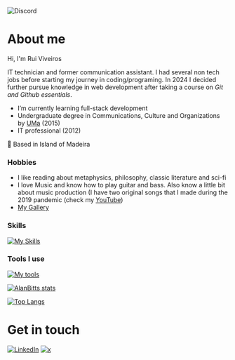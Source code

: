 ![Discord](https://img.shields.io/discord/1162418065452060773?style=for-the-badge&logo=Discord&logoColor=white&label=My%20chat%20room&link=https%3A%2F%2Fdiscord.gg%2F4s6pGqvB)

# About me 


Hi, I'm Rui Viveiros


IT technician and former communication assistant. I had several non tech jobs before starting my journey in coding/programing.
In 2024 I decided further pursue knowledge in web development after taking a course on _Git and Github essentials_.


- I’m currently learning full-stack development
- Undergraduate degree in Communications, Culture and Organizations by [UMa](https://www.uma.pt/en/) (2015)
- IT professional (2012)

📍 Based in Island of Madeira


### Hobbies 
- I like reading about metaphysics, philosophy, classic literature and sci-fi
- I love Music and know how to play guitar and bass. Also know a little bit about music production (I have two original songs that I made during the 2019 pandemic (check my [YouTube](https://www.youtube.com/@alanbitts))
- [My Gallery](https://alanbitts-gallery.netlify.app/)

### Skills

[![My Skills](https://skillicons.dev/icons?i=html,css,js,react,nodejs,py,git,md,npm)](https://skillicons.dev)

### Tools I use

[![My tools](https://skillicons.dev/icons?i=windows,linux,visualstudio,bash,discord,postman)](https://skillicons.dev)

  [![AlanBitts stats](https://github-readme-stats.vercel.app/api?username=AlanBitts&show_icons=true&theme=monokai)](https://github.com/AlanBitts?tab=repositories)
  
  [![Top Langs](https://github-readme-stats.vercel.app/api/top-langs/?username=AlanBitts&theme=monokai)](https://github.com/AlanBitts?tab=repositories)

# Get in touch
[![LinkedIn](https://skillicons.dev/icons?i=linkedin)](https://www.linkedin.com/in/alanbitts/)  [![x](https://skillicons.dev/icons?i=twitter)](https://x.com/alanbittsx)

<!---
AlanBitts/AlanBitts is a ✨ special ✨ repository because its `README.md` (this file) appears on your GitHub profile.
You can click the Preview link to take a look at your changes.
--->
